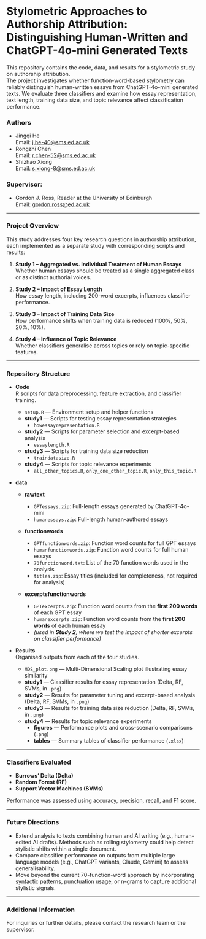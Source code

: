 # Stylometric Approaches to Authorship Attribution: Distinguishing Human-Written and ChatGPT-4o-mini Generated Texts
This repository contains the code, data, and results for a stylometric study on authorship attribution.  
The project investigates whether function-word-based stylometry can reliably distinguish human-written essays from ChatGPT-4o-mini generated texts. We evaluate three classifiers and examine how essay representation, text length, training data size, and topic relevance affect classification performance.  


### Authors
- Jingqi He  
  Email: [j.he-40@sms.ed.ac.uk](mailto:j.he-40@sms.ed.ac.uk)  
- Rongzhi Chen  
  Email: [r.chen-52@sms.ed.ac.uk](mailto:r.chen-52@sms.ed.ac.uk)  
- Shizhao Xiong  
  Email: [s.xiong-8@sms.ed.ac.uk](mailto:s.xiong-8@sms.ed.ac.uk)  

### Supervisor:
- Gordon J. Ross, Reader at the University of Edinburgh  
  Email: [gordon.ross@ed.ac.uk](mailto:gordon.ross@ed.ac.uk)

---

### Project Overview  

This study addresses four key research questions in authorship attribution, each implemented as a separate study with corresponding scripts and results:  

1. **Study 1 – Aggregated vs. Individual Treatment of Human Essays**  
   Whether human essays should be treated as a single aggregated class or as distinct authorial voices.  

2. **Study 2 – Impact of Essay Length**  
   How essay length, including 200-word excerpts, influences classifier performance.  

3. **Study 3 – Impact of Training Data Size**  
   How performance shifts when training data is reduced (100%, 50%, 20%, 10%).  

4. **Study 4 – Influence of Topic Relevance**  
   Whether classifiers generalise across topics or rely on topic-specific features.  

---

### Repository Structure

- **Code**  
  R scripts for data preprocessing, feature extraction, and classifier training.
  - `setup.R` — Environment setup and helper functions
  - **study1** — Scripts for testing essay representation strategies  
    - `howessayrepresentation.R`  
  - **study2** — Scripts for parameter selection and excerpt-based analysis  
    - `essaylength.R`  
  - **study3** — Scripts for training data size reduction  
    - `traindatasize.R`  
  - **study4** — Scripts for topic relevance experiments  
    - `all_other_topics.R`, `only_one_other_topic.R`, `only_this_topic.R`  

- **data**  
  - **rawtext**  
    - `GPTessays.zip`: Full-length essays generated by ChatGPT-4o-mini  
    - `humanessays.zip`: Full-length human-authored essays  

  - **functionwords**  
    - `GPTfunctionwords.zip`: Function word counts for full GPT essays  
    - `humanfunctionwords.zip`: Function word counts for full human essays  
    - `70functionword.txt`: List of the 70 function words used in the analysis  
    - `titles.zip`: Essay titles (included for completeness, not required for analysis)  

  - **excerptsfunctionwords**  
    - `GPTexcerpts.zip`: Function word counts from the **first 200 words** of each GPT essay  
    - `humanexcerpts.zip`: Function word counts from the **first 200 words** of each human essay  
    - *(used in **Study 2**, where we test the impact of shorter excerpts on classifier performance)*


- **Results**  
  Organised outputs from each of the four studies.
  - `MDS_plot.png` — Multi-Dimensional Scaling plot illustrating essay similarity
  - **study1** — Classifier results for essay representation (Delta, RF, SVMs, in `.png`)  
  - **study2** — Results for parameter tuning and excerpt-based analysis (Delta, RF, SVMs, in `.png`)  
  - **study3** — Results for training data size reduction (Delta, RF, SVMs, in `.png`)  
  - **study4** — Results for topic relevance experiments  
    - **figures** — Performance plots and cross-scenario comparisons (`.png`)  
    - **tables** — Summary tables of classifier performance (`.xlsx`)  

---

### Classifiers Evaluated  

- **Burrows’ Delta (Delta)**
- **Random Forest (RF)**  
- **Support Vector Machines (SVMs)**  

Performance was assessed using accuracy, precision, recall, and F1 score.  

---

### Future Directions  

- Extend analysis to texts combining human and AI writing (e.g., human-edited AI drafts). Methods such as rolling stylometry could help detect stylistic shifts within a single document.  
- Compare classifier performance on outputs from multiple large language models (e.g., ChatGPT variants, Claude, Gemini) to assess generalisability.  
- Move beyond the current 70-function-word approach by incorporating syntactic patterns, punctuation usage, or n-grams to capture additional stylistic signals.  

---

### Additional Information  

For inquiries or further details, please contact the research team or the supervisor.  
